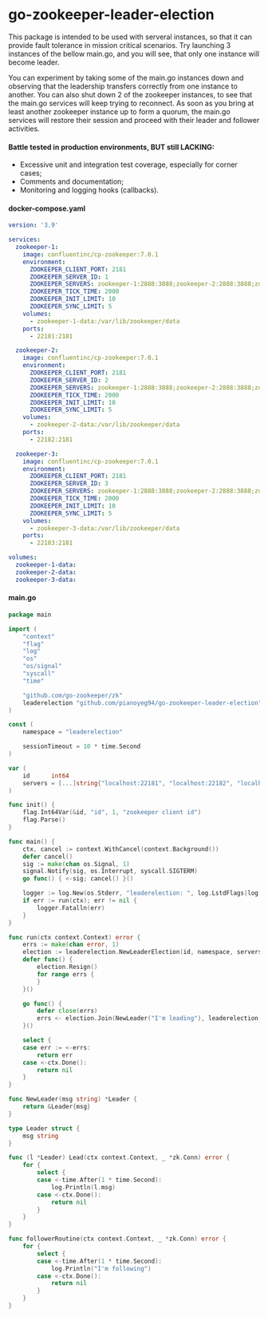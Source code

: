 # go-zookeeper-leader-election

This package is intended to be used with serveral instances, so that it can provide fault tolerance in mission critical scenarios. Try launching 3 instances of the bellow main.go, and you will see, that only one instance will become leader.

You can experiment by taking some of the main.go instances down and observing that the leadership transfers correctly from one instance to another. You can also shut down 2 of the zookeeper instances, to see that the main.go services will keep trying to reconnect. As soon as you bring at least another zookeeper instance up to form a quorum, the main.go services will restore their session and proceed with their leader and follower activities.

#### Battle tested in production environments, BUT still LACKING:
- Excessive unit and integration test coverage, especially for corner cases;
- Comments and documentation;
- Monitoring and logging hooks (callbacks).

#### docker-compose.yaml
```yaml
version: '3.9'

services:
  zookeeper-1:
    image: confluentinc/cp-zookeeper:7.0.1
    environment:
      ZOOKEEPER_CLIENT_PORT: 2181
      ZOOKEEPER_SERVER_ID: 1
      ZOOKEEPER_SERVERS: zookeeper-1:2888:3888;zookeeper-2:2888:3888;zookeeper-3:2888:3888
      ZOOKEEPER_TICK_TIME: 2000
      ZOOKEEPER_INIT_LIMIT: 10
      ZOOKEEPER_SYNC_LIMIT: 5
    volumes:
      - zookeeper-1-data:/var/lib/zookeeper/data
    ports:
      - 22181:2181 

  zookeeper-2:
    image: confluentinc/cp-zookeeper:7.0.1
    environment:
      ZOOKEEPER_CLIENT_PORT: 2181
      ZOOKEEPER_SERVER_ID: 2
      ZOOKEEPER_SERVERS: zookeeper-1:2888:3888;zookeeper-2:2888:3888;zookeeper-3:2888:3888
      ZOOKEEPER_TICK_TIME: 2000
      ZOOKEEPER_INIT_LIMIT: 10
      ZOOKEEPER_SYNC_LIMIT: 5
    volumes:
      - zookeeper-2-data:/var/lib/zookeeper/data
    ports:
      - 22182:2181 

  zookeeper-3:
    image: confluentinc/cp-zookeeper:7.0.1
    environment:
      ZOOKEEPER_CLIENT_PORT: 2181
      ZOOKEEPER_SERVER_ID: 3
      ZOOKEEPER_SERVERS: zookeeper-1:2888:3888;zookeeper-2:2888:3888;zookeeper-3:2888:3888
      ZOOKEEPER_TICK_TIME: 2000
      ZOOKEEPER_INIT_LIMIT: 10
      ZOOKEEPER_SYNC_LIMIT: 5
    volumes:
      - zookeeper-3-data:/var/lib/zookeeper/data
    ports:
      - 22183:2181 

volumes:
  zookeeper-1-data: 
  zookeeper-2-data:
  zookeeper-3-data:
```

#### main.go
```go
package main

import (
	"context"
	"flag"
	"log"
	"os"
	"os/signal"
	"syscall"
	"time"

	"github.com/go-zookeeper/zk"
	leaderelection "github.com/pianoyeg94/go-zookeeper-leader-election"
)

const (
	namespace = "leaderelection"

	sessionTimeout = 10 * time.Second
)

var (
	id      int64
	servers = [...]string{"localhost:22181", "localhost:22182", "localhost:22183"}
)

func init() {
	flag.Int64Var(&id, "id", 1, "zookeeper client id")
	flag.Parse()
}

func main() {
	ctx, cancel := context.WithCancel(context.Background())
	defer cancel()
	sig := make(chan os.Signal, 1)
	signal.Notify(sig, os.Interrupt, syscall.SIGTERM)
	go func() { <-sig; cancel() }()

	logger := log.New(os.Stderr, "leaderelection: ", log.LstdFlags|log.Lmsgprefix)
	if err := run(ctx); err != nil {
		logger.Fatalln(err)
	}
}

func run(ctx context.Context) error {
	errs := make(chan error, 1)
	election := leaderelection.NewLeaderElection(id, namespace, servers[:], sessionTimeout)
	defer func() {
		election.Resign()
		for range errs {
		}
	}()

	go func() {
		defer close(errs)
		errs <- election.Join(NewLeader("I'm leading"), leaderelection.FollowerRoutine(followerRoutine))
	}()

	select {
	case err := <-errs:
		return err
	case <-ctx.Done():
		return nil
	}
}

func NewLeader(msg string) *Leader {
	return &Leader{msg}
}

type Leader struct {
	msg string
}

func (l *Leader) Lead(ctx context.Context, _ *zk.Conn) error {
	for {
		select {
		case <-time.After(1 * time.Second):
			log.Println(l.msg)
		case <-ctx.Done():
			return nil
		}
	}
}

func followerRoutine(ctx context.Context, _ *zk.Conn) error {
	for {
		select {
		case <-time.After(1 * time.Second):
			log.Println("I'm following")
		case <-ctx.Done():
			return nil
		}
	}
}
```

